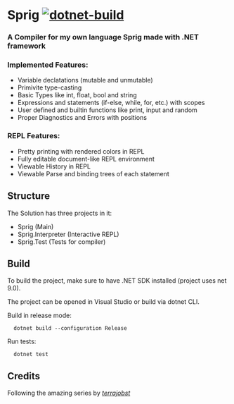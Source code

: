 # Sprig [![dotnet-build](https://github.com/SomeProgInThere/Rubics/actions/workflows/dotnet.yml/badge.svg)](https://github.com/SomeProgInThere/Rubics/actions/workflows/dotnet.yml)

### A Compiler for my own language Sprig made with .NET framework
  
### Implemented Features:
* Variable declatations (mutable and unmutable)
* Primivite type-casting
* Basic Types like int, float, bool and string
* Expressions and statements (if-else, while, for, etc.) with scopes
* User defined and builtin functions like print, input and random
* Proper Diagnostics and Errors with positions
  
### REPL Features:

* Pretty printing with rendered colors in REPL
* Fully editable document-like REPL environment
* Viewable History in REPL
* Viewable Parse and binding trees of each statement

## Structure
The Solution has three projects in it:
* Sprig (Main)
* Sprig.Interpreter (Interactive REPL)
* Sprig.Test (Tests for compiler)

## Build

To build the project, make sure to have .NET SDK installed (project uses net 9.0). 

The project can be opened in Visual Studio or build via dotnet CLI.

Build in release mode:

      dotnet build --configuration Release

Run tests:

      dotnet test

## Credits
Following the amazing series by [*terrajobst*](https://youtube.com/playlist?list=PLRAdsfhKI4OWNOSfS7EUu5GRAVmze1t2y&si=Uh0fbgiPPq36D50x)
